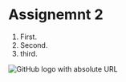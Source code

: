 # Assignemnt 2

1. First.
2. Second.
3. third.

![GitHub logo with absolute URL](https://montana-media-arts.github.io/webDesignFall2023-resources/graphics/icons/github-icon.png)
